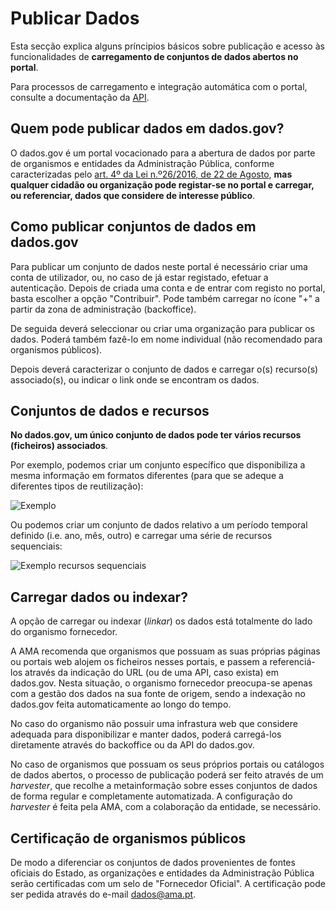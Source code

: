 # Publicar Dados

Esta secção explica alguns príncipios básicos sobre publicação e acesso às funcionalidades de **carregamento de conjuntos de dados abertos no portal**. 

Para processos de carregamento e integração automática com o portal, consulte a documentação da [API](/apidoc/).

## Quem pode publicar dados em dados.gov?

O dados.gov é um portal vocacionado para a abertura de dados por parte de organismos e entidades da Administração Pública, conforme caracterizadas pelo [art. 4º da Lei n.º26/2016, de 22 de Agosto](http://www.pgdlisboa.pt/leis/lei_mostra_articulado.php?nid=2591&tabela=leis&ficha=1&pagina=1&so_miolo= "Lei nº26/2016 de 22 de Agosto"), **mas qualquer cidadão ou organização pode registar-se no portal e carregar, ou referenciar, dados que considere de interesse público**.


## Como publicar conjuntos de dados em dados.gov

Para publicar um conjunto de dados neste portal é necessário criar uma conta de utilizador, ou, no caso de já estar registado, efetuar a autenticação. Depois de criada uma conta e de entrar com registo no portal, basta escolher a opção "Contribuir". Pode também carregar no ícone "+" a partir da zona de administração (backoffice).

De seguida deverá seleccionar ou criar uma organização para publicar os dados. Poderá também fazê-lo em nome individual (não recomendado para organismos públicos).

Depois deverá caracterizar o conjunto de dados e carregar o(s) recurso(s) associado(s), ou indicar o link onde se encontram os dados.


## Conjuntos de dados e recursos

**No dados.gov, um único conjunto de dados pode ter vários recursos (ficheiros) associados**.

Por exemplo, podemos criar um conjunto específico que disponibiliza a mesma informação em formatos diferentes (para que se adeque a diferentes tipos de reutilização):

![Exemplo](https://raw.githubusercontent.com/amagovpt/docs.dados.gov.pt/master/img/ex%20dataset%20recursos.JPG)

Ou podemos criar um conjunto de dados relativo a um período temporal definido (i.e. ano, mês, outro) e carregar uma série de recursos sequenciais:

![Exemplo recursos sequenciais](https://raw.githubusercontent.com/amagovpt/docs.dados.gov.pt/master/img/ex%20dataset%20recursosv21.JPG)


## Carregar dados ou indexar?

A opção de carregar ou indexar (_linkar_) os dados está totalmente do lado do organismo fornecedor. 

A AMA recomenda que organismos que possuam as suas próprias páginas ou portais web alojem os ficheiros nesses portais, e passem a referenciá-los através da indicação do URL (ou de uma API, caso exista) em dados.gov. Nesta situação, o organismo fornecedor preocupa-se apenas com a gestão dos dados na sua fonte de origem, sendo a indexação no dados.gov feita automaticamente ao longo do tempo.

No caso do organismo não possuir uma infrastura web que considere adequada para disponibilizar e manter dados, poderá carregá-los diretamente através do backoffice ou da API do dados.gov.

No caso de organismos que possuam os seus próprios portais ou catálogos de dados abertos, o processo de publicação poderá ser feito através de um _harvester_, que recolhe a metainformação sobre esses conjuntos de dados de forma regular e completamente automatizada. A configuração do _harvester_ é feita pela AMA, com a colaboração da entidade, se necessário.


## Certificação de organismos públicos

De modo a diferenciar os conjuntos de dados provenientes de fontes oficiais do Estado, as organizações e entidades da Administração Pública serão certificadas com um selo de "Fornecedor Oficial". A certificação pode ser pedida através do e-mail dados@ama.pt.

